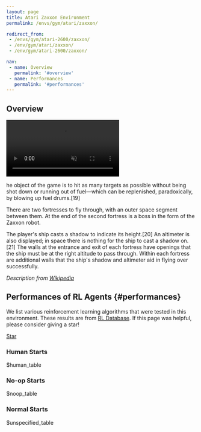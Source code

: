 ```yaml
---
layout: page
title: Atari Zaxxon Environment
permalink: /envs/gym/atari/zaxxon/

redirect_from:
 - /envs/gym/atari-2600/zaxxon/
 - /env/gym/atari/zaxxon/
 - /env/gym/atari-2600/zaxxon/

nav:
 - name: Overview
   permalink: '#overview'
 - name: Performances
   permalink: '#performances'
---
```



## Overview

<video autoplay muted loop controls>
  <source src="{{ 'assets/_pages/envs/gym/atari/zaxxon.mp4' | absolute_url }}" type="video/mp4">
</video>

he object of the game is to hit as many targets as possible without being shot down or running out of fuel—which can be replenished, paradoxically, by blowing up fuel drums.[19]

There are two fortresses to fly through, with an outer space segment between them. At the end of the second fortress is a boss in the form of the Zaxxon robot.

The player's ship casts a shadow to indicate its height.[20] An altimeter is also displayed; in space there is nothing for the ship to cast a shadow on.[21] The walls at the entrance and exit of each fortress have openings that the ship must be at the right altitude to pass through. Within each fortress are additional walls that the ship's shadow and altimeter aid in flying over successfully.

*Description from [Wikipedia](https://en.wikipedia.org/wiki/Zaxxon)*


## Performances of RL Agents {#performances}

We list various reinforcement learning algorithms that were tested in this environment. These results are from [RL Database](https://github.com/seungjaeryanlee/rldb). If this page was helpful, please consider giving a star!

<!-- Place this tag where you want the button to render. -->
<a class="github-button" href="https://github.com/seungjaeryanlee/rldb" data-icon="octicon-star" data-size="large" data-show-count="true" aria-label="Star seungjaeryanlee/rldb on GitHub">Star</a>
<!-- Place this tag in your head or just before your close body tag. -->
<script async defer src="https://buttons.github.io/buttons.js"></script>

### Human Starts

$human_table

### No-op Starts

$noop_table

### Normal Starts

$unspecified_table

